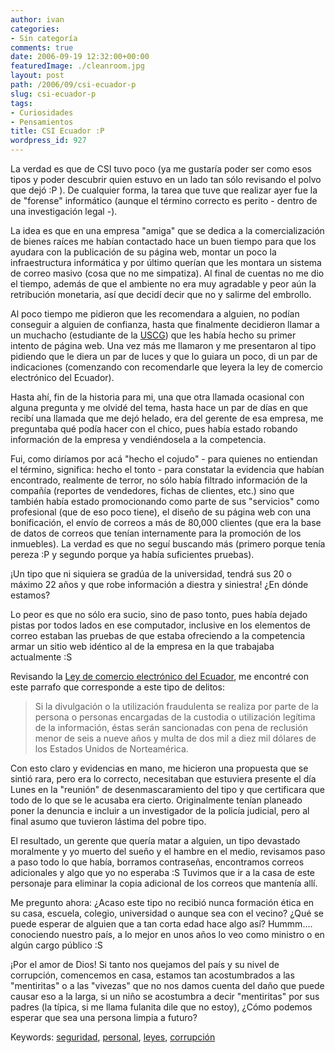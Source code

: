 ```yaml
---
author: ivan
categories:
- Sin categoría
comments: true
date: 2006-09-19 12:32:00+00:00
featuredImage: ./cleanroom.jpg
layout: post
path: /2006/09/csi-ecuador-p
slug: csi-ecuador-p
tags:
- Curiosidades
- Pensamientos
title: CSI Ecuador :P
wordpress_id: 927
---
```


La verdad es que de CSI tuvo poco (ya me gustaría poder ser como esos tipos y poder descubrir quien estuvo en un lado tan sólo revisando el polvo que dejó :P ). De cualquier forma, la tarea que tuve que realizar ayer fue la de "forense" informático (aunque el término correcto es perito - dentro de una investigación legal -).

La idea es que en una empresa "amiga" que se dedica a la comercialización de bienes raíces me habían contactado hace un buen tiempo para que los ayudara con la publicación de su página web, montar un poco la infraestructura informática y por último querían que les montara un sistema de correo masivo (cosa que no me simpatiza). Al final de cuentas no me dio el tiempo, además de que el ambiente no era muy agradable y peor aún la retribución monetaria, así que decidí decir que no y salirme del embrollo.

Al poco tiempo me pidieron que les recomendara a alguien, no podían conseguir a alguien de confianza, hasta que finalmente decidieron llamar a un muchacho (estudiante de la [USCG](https://www.ucsg.edu.ec/)) que les había hecho su primer intento de página web. Una vez más me llamaron y me presentaron al tipo pidiendo que le diera un par de luces y que lo guiara un poco, di un par de indicaciones (comenzando con recomendarle que leyera la ley de comercio electrónico del Ecuador).

Hasta ahí, fin de la historia para mi, una que otra llamada ocasional con alguna pregunta y me olvidé del tema, hasta hace un par de días en que recibí una llamada que me dejó helado, era del gerente de esa empresa, me preguntaba qué podía hacer con el chico, pues había estado robando información de la empresa y vendiéndosela a la competencia.

Fui, como diríamos por acá "hecho el cojudo" - para quienes no entiendan el término, significa: hecho el tonto - para constatar la evidencia que habían encontrado, realmente de terror, no sólo había filtrado información de la compañía (reportes de vendedores, fichas de clientes, etc.) sino que también había estado promocionando como parte de sus "servicios" como profesional (que de eso poco tiene), el diseño de su página web con una bonificación, el envío de correos a más de 80,000 clientes (que era la base de datos de correos que tenían internamente para la promoción de los inmuebles). La verdad es que no seguí buscando más (primero porque tenía pereza :P y segundo porque ya había suficientes pruebas).

¡Un tipo que ni siquiera se gradúa de la universidad, tendrá sus 20 o máximo 22 años y que robe información a diestra y siniestra! ¿En dónde estamos?

Lo peor es que no sólo era sucio, sino de paso tonto, pues había dejado pistas por todos lados en ese computador, inclusive en los elementos de correo estaban las pruebas de que estaba ofreciendo a la competencia armar un sitio web idéntico al de la empresa en la que trabajaba actualmente :S

Revisando la [Ley de comercio electrónico del Ecuador](https://www.corpece.org.ec/documentos/ley/ley_ce.htm), me encontré con este parrafo que corresponde a este tipo de delitos:

<blockquote>Si la divulgación o la utilización fraudulenta se realiza por parte de la persona o personas encargadas de la custodia o utilización legítima de la información, éstas serán sancionadas con pena de reclusión menor de seis a nueve años y multa de dos mil a diez mil dólares de los Estados Unidos de Norteamérica.</blockquote>

Con esto claro y evidencias en mano, me hicieron una propuesta que se sintió rara, pero era lo correcto, necesitaban que estuviera presente el día Lunes en la "reunión" de desenmascaramiento del tipo y que certificara que todo de lo que se le acusaba era cierto. Originalmente tenían planeado poner la denuncia e incluir a un investigador de la policía judicial, pero al final asumo que tuvieron lástima del pobre tipo.

El resultado, un gerente que quería matar a alguien, un tipo devastado moralmente y yo muerto del sueño y el hambre en el medio, revisamos paso a paso todo lo que había, borramos contraseñas, encontramos correos adicionales y algo que yo no esperaba :S Tuvimos que ir a la casa de este personaje para eliminar la copia adicional de los correos que mantenía allí.

Me pregunto ahora: ¿Acaso este tipo no recibió nunca formación ética en su casa, escuela, colegio, universidad o aunque sea con el vecino? ¿Qué se puede esperar de alguien que a tan corta edad hace algo así? Hummm.... conociendo nuestro país, a lo mejor en unos años lo veo como ministro o en algún cargo público :S

¡Por el amor de Dios! Si tanto nos quejamos del país y su nivel de corrupción, comencemos en casa, estamos tan acostumbrados a las "mentiritas" o a las "vivezas" que no nos damos cuenta del daño que puede causar eso a la larga, si un niño se acostumbra a decir "mentiritas" por sus padres (la típica, si me llama fulanita dile que no estoy), ¿Cómo podemos esperar que sea una persona limpia a futuro?

Keywords: [seguridad](https://www.technorati.com/tags/seguridad), [personal](http://www.technorati.com/tags/personal), [leyes](http://www.technorati.com/tags/leyes), [corrupción](http://www.technorati.com/tags/corrupci%C3%83%C2%B3n)
